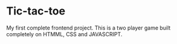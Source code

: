 # Tic-tac-toe
My first complete frontend project. This is a two player game built completely on HTMML, CSS and JAVASCRIPT.
